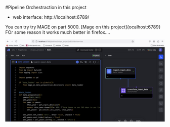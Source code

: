 #Pipeline Orchestraction  in this project

 - web interface: http://localhost:6789/

You can try  try  MAGE on part 5000. [Mage on this project]{ocalhost:6789}  
FOr some reason it works much better in firefox....


<img src="./docs/mage_pipeline.png" class="center" alt="drawing" width="600"/>